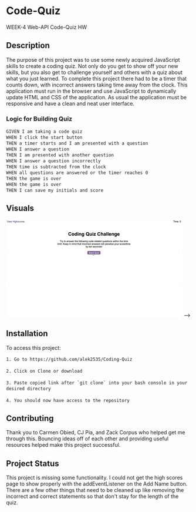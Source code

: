 # Code-Quiz

WEEK-4 Web-API Code-Quiz HW

## Description

The purpose of this project was to use some newly acquired JavaScript skills to create a coding quiz. Not only do you get to show off your new skills, but you also get to challenge yourself and others with a quiz about what you just learned. To complete this project there had to be a timer that counts down, with incorrect answers taking time away from the clock. This application must run in the browser and use JavaScript to dynamically update HTML and CSS of the application. As usual the application must be responsive and have a clean and neat user interface.

### Logic for Building Quiz

```
GIVEN I am taking a code quiz
WHEN I click the start button
THEN a timer starts and I am presented with a question
WHEN I answer a question
THEN I am presented with another question
WHEN I answer a question incorrectly
THEN time is subtracted from the clock
WHEN all questions are answered or the timer reaches 0
THEN the game is over
WHEN the game is over
THEN I can save my initials and score
```

## Visuals 

![code quiz](./Assets/04-web-apis-homework-demo.gif) -->

## Installation

To access this project:

```
1. Go to https://github.com/alek2535/Coding-Quiz

2. Click on Clone or download

3. Paste copied link after `git clone` into your bash console in your desired directory

4. You should now have access to the repository
```

## Contributing

Thank you to Carmen Obied, CJ Pia, and Zack Corpus who helped get me through this. Bouncing ideas off of each other and providing useful resources helped make this project successful.

## Project Status

This project is missing some functionality. I could not get the high scores page to show properly with the addEventListener on the Add Name button. There are a few other things that need to be cleaned up like removing the incorrect and correct statements so that don't stay for the length of the quiz.

